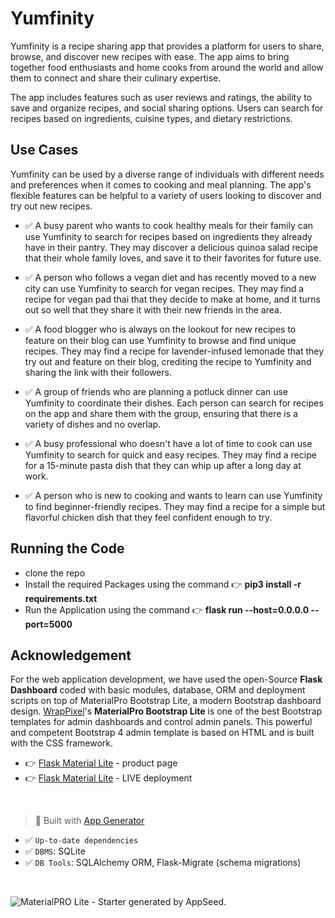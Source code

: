 # Yumfinity

Yumfinity is a recipe sharing app that provides a platform for users to share, browse, and discover new recipes with ease. The app aims to bring together food enthusiasts and home cooks from around the world and allow them to connect and share their culinary expertise.

The app includes features such as user reviews and ratings, the ability to save and organize recipes, and social sharing options. Users can search for recipes based on ingredients, cuisine types, and dietary restrictions.

## Use Cases

Yumfinity can be used by a diverse range of individuals with different needs and preferences when it comes to cooking and meal planning. The app's flexible features can be helpful to a variety of users looking to discover and try out new recipes.

* ✅ A busy parent who wants to cook healthy meals for their family can use Yumfinity to search for recipes based on ingredients they already have in their pantry. They may discover a delicious quinoa salad recipe that their whole family loves, and save it to their favorites for future use.

* ✅ A person who follows a vegan diet and has recently moved to a new city can use Yumfinity to search for vegan recipes. They may find a recipe for vegan pad thai that they decide to make at home, and it turns out so well that they share it with their new friends in the area.

* ✅ A food blogger who is always on the lookout for new recipes to feature on their blog can use Yumfinity to browse and find unique recipes. They may find a recipe for lavender-infused lemonade that they try out and feature on their blog, crediting the recipe to Yumfinity and sharing the link with their followers.

* ✅ A group of friends who are planning a potluck dinner can use Yumfinity to coordinate their dishes. Each person can search for recipes on the app and share them with the group, ensuring that there is a variety of dishes and no overlap.

* ✅ A busy professional who doesn't have a lot of time to cook can use Yumfinity to search for quick and easy recipes. They may find a recipe for a 15-minute pasta dish that they can whip up after a long day at work.

* ✅ A person who is new to cooking and wants to learn can use Yumfinity to find beginner-friendly recipes. They may find a recipe for a simple but flavorful chicken dish that they feel confident enough to try.


## Running the Code

* clone the repo
* Install the required Packages using the command 👉 **pip3 install -r requirements.txt**
* Run the Application using the command 👉 **flask run --host=0.0.0.0 --port=5000**

## Acknowledgement


For the web application development, we have used the open-Source **Flask Dashboard** coded with basic modules, database, ORM and deployment scripts on top of MaterialPro Bootstrap Lite, a modern Bootstrap dashboard design. [WrapPixel](https://appseed.us/agency/wrappixel)'s **MaterialPro Bootstrap Lite** is one of the best Bootstrap templates for admin dashboards and control admin panels. This powerful and competent Bootstrap 4 admin template is based on HTML and is built with the CSS framework. 

- 👉 [Flask Material Lite](https://appseed.us/product/material-wpx/flask/) - product page
- 👉 [Flask Material Lite](https://flask-materialpro-lite.appseed-srv1.com) - LIVE deployment

<br />

> 🚀 Built with [App Generator](https://appseed.us/generator/)

- ✅ `Up-to-date dependencies`
- ✅ `DBMS`: SQLite
- ✅ `DB Tools`: SQLAlchemy ORM, Flask-Migrate (schema migrations)

<br />

![MaterialPRO Lite - Starter generated by AppSeed.](https://user-images.githubusercontent.com/51070104/172007029-0e7c6df5-95d1-4b88-8831-5d35c5c37005.png)

<br />
